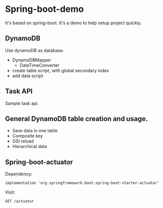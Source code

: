 # Spring-boot-demo

It's based on spring-boot. It's a demo to help setup project quickly.

## DynamoDB

Use dynamoDB as database. 

- DynamoDBMapper
    + DateTimeConverter
- create table script, with global secondary index
- add data script

## Task API

Sample task api.

## General DynamoDB table creation and usage.

- Save data in one table
- Composite key
- GSI reload
- Hierarchical data

## Spring-boot-actuator

Dependency:
```
implementation 'org.springframework.boot:spring-boot-starter-actuator'
```

Visit:
```
GET /actuator
```
